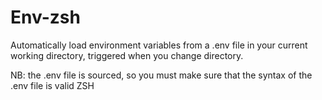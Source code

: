 Env-zsh
=======

Automatically load environment variables from a .env file in your current working directory, triggered when you change directory.

NB: the .env file is sourced, so you must make sure that the syntax of the .env file is valid ZSH
